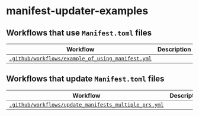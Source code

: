# manifest-updater-examples

## Workflows that use `Manifest.toml` files

| Workflow                                                                                             | Description |
| ---------------------------------------------------------------------------------------------------- | ----------- |
| [`.github/workflows/example_of_using_manifest.yml`](.github/workflows/example_of_using_manifest.yml) |             |

## Workflows that update `Manifest.toml` files

| Workflow                                                                                                     | Description |
| ------------------------------------------------------------------------------------------------------------ | ----------- |
| [`.github/workflows/update_manifests_multiple_prs.yml`](.github/workflows/update_manifests_multiple_prs.yml) |             |
